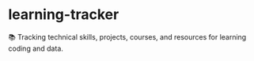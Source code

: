 # learning-tracker
📚 Tracking technical skills, projects, courses, and resources for learning coding and data.
